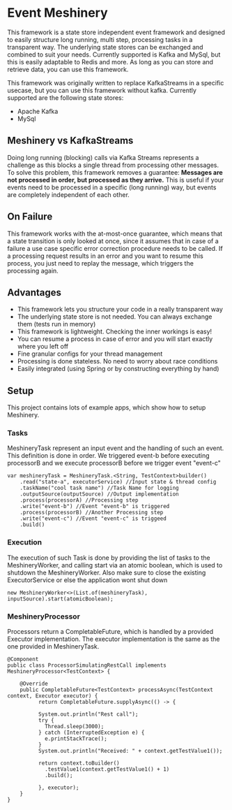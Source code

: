 # Event Meshinery

This framework is a state store independent event framework and designed to easily structure long running, multi step,
processing tasks in a transparent way. The underlying state stores can be exchanged and combined to suit your needs.
Currently supported is Kafka and MySql, but this is easily adaptable to Redis and more. As long as you can store and
retrieve data, you can use this framework.

This framework was originally written to replace KafkaStreams in a specific usecase, but you can use this framework
without kafka. Currently supported are the following state stores:

* Apache Kafka
* MySql

## Meshinery vs KafkaStreams

Doing long running (blocking) calls via Kafka Streams represents a challenge as this blocks a single thread from
processing other messages. To solve this problem, this framework removes a guarantee:
**Messages are not processed in order, but processed as they arrive.**
This is useful if your events need to be processed in a specific (long running) way, but events are completely
independent of each other.

## On Failure

This framework works with the at-most-once guarantee, which means that a state transition is only looked at once, since
it assumes that in case of a failure a use case specific error correction procedure needs to be called. If a processing
request results in an error and you want to resume this process, you just need to replay the message, which triggers the
processing again.

## Advantages

* This framework lets you structure your code in a really transparent way
* The underlying state store is not needed. You can always exchange them (tests run in memory)
* This framework is lightweight. Checking the inner workings is easy!
* You can resume a process in case of error and you will start exactly where you left off
* Fine granular configs for your thread management
* Processing is done stateless. No need to worry about race conditions
* Easily integrated (using Spring or by constructing everything by hand)

## Setup

This project contains lots of example apps, which show how to setup Meshinery.

### Tasks

MeshineryTask represent an input event and the handling of such an event. This definition is done in order. We triggered
event-b before executing processorB and we execute processorB before we trigger event "event-c"

    var meshineryTask = MeshineryTask.<String, TestContext>builder()
        .read("state-a", executorService) //Input state & thread config
        .taskName("cool task name") //Task Name for logging
        .outputSource(outputSource) //Output implementation 
        .process(processorA) //Processing step
        .write("event-b") //Event "event-b" is triggered
        .process(processorB) //Another Processing step
        .write("event-c") //Event "event-c" is triggeed
        .build()

### Execution

The execution of such Task is done by providing the list of tasks to the MeshineryWorker, and calling start via an
atomic boolean, which is used to shutdown the MeshineryWorker. Also make sure to close the existing ExecutorService or
else the application wont shut down

    new MeshineryWorker<>(List.of(meshineryTask), inputSource).start(atomicBoolean);

### MeshineryProcessor

Processors return a CompletableFuture, which is handled by a provided Executor implementation. The executor
implementation is the same as the one provided in MeshineryTask.

    @Component
    public class ProcessorSimulatingRestCall implements MeshineryProcessor<TestContext> {

        @Override
        public CompletableFuture<TestContext> processAsync(TestContext context, Executor executor) {
              return CompletableFuture.supplyAsync(() -> {
        
              System.out.println("Rest call");
              try {
                Thread.sleep(3000);
              } catch (InterruptedException e) {
                e.printStackTrace();
              }
              System.out.println("Received: " + context.getTestValue1());
        
              return context.toBuilder()
                .testValue1(context.getTestValue1() + 1)
                .build();
        
              }, executor);
        }
    }
